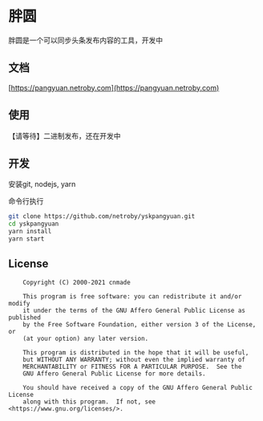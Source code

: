 # 胖圆

胖圆是一个可以同步头条发布内容的工具，开发中

## 文档

[https://pangyuan.netroby.com](https://pangyuan.netroby.com)

## 使用

【请等待】二进制发布，还在开发中

## 开发

安装git, nodejs, yarn

命令行执行

```bash
git clone https://github.com/netroby/yskpangyuan.git
cd yskpangyuan
yarn install
yarn start
```


## License

```
    Copyright (C) 2000-2021 cnmade

    This program is free software: you can redistribute it and/or modify
    it under the terms of the GNU Affero General Public License as published
    by the Free Software Foundation, either version 3 of the License, or
    (at your option) any later version.

    This program is distributed in the hope that it will be useful,
    but WITHOUT ANY WARRANTY; without even the implied warranty of
    MERCHANTABILITY or FITNESS FOR A PARTICULAR PURPOSE.  See the
    GNU Affero General Public License for more details.

    You should have received a copy of the GNU Affero General Public License
    along with this program.  If not, see <https://www.gnu.org/licenses/>.
```
